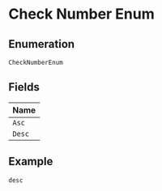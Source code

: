 
# Check Number Enum

## Enumeration

`CheckNumberEnum`

## Fields

| Name |
|  --- |
| `Asc` |
| `Desc` |

## Example

```
desc
```

